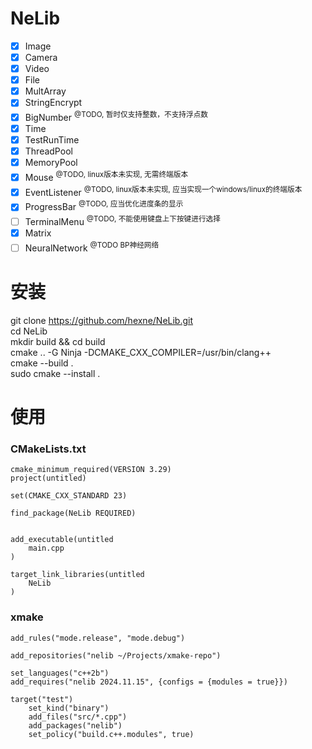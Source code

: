 # NeLib
- [x] Image
- [x] Camera
- [x] Video
- [x] File
- [x] MultArray
- [x] StringEncrypt
- [x] BigNumber <sup> @TODO, 暂时仅支持整数，不支持浮点数
- [x] Time
- [x] TestRunTime
- [x] ThreadPool
- [x] MemoryPool
- [x] Mouse <sup> @TODO, linux版本未实现, 无需终端版本
- [x] EventListener <sup> @TODO, linux版本未实现, 应当实现一个windows/linux的终端版本
- [x] ProgressBar <sup> @TODO, 应当优化进度条的显示
- [ ] TerminalMenu <sup> @TODO, 不能使用键盘上下按键进行选择
- [x] Matrix
- [ ] NeuralNetwork <sup> @TODO BP神经网络

# 安装
git clone https://github.com/hexne/NeLib.git  
cd NeLib  
mkdir build && cd build  
cmake .. -G Ninja -DCMAKE_CXX_COMPILER=/usr/bin/clang++  
cmake --build .  
sudo cmake --install .  


# 使用
### CMakeLists.txt
```
cmake_minimum_required(VERSION 3.29)
project(untitled)

set(CMAKE_CXX_STANDARD 23)

find_package(NeLib REQUIRED)


add_executable(untitled
    main.cpp
)

target_link_libraries(untitled
    NeLib
)

```
### xmake
```
add_rules("mode.release", "mode.debug")

add_repositories("nelib ~/Projects/xmake-repo")

set_languages("c++2b")
add_requires("nelib 2024.11.15", {configs = {modules = true}})

target("test")
    set_kind("binary")
    add_files("src/*.cpp")
    add_packages("nelib")
    set_policy("build.c++.modules", true)
```
